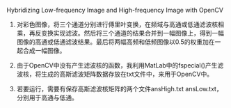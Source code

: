 Hybridizing Low-frequency Image and High-frequency Image with OpenCV

1. 对彩色图像，将三个通道分别进行傅里叶变换，在频域与高通或低通滤波核相乘，再反变换实现滤波。然后将三个通道的结果合并到一幅图像上，得到一幅图像的高通或低通滤波结果。最后将两幅高频和低频图像以0.5的权重加在一起合成一幅图像。
     
2. 由于OpenCV中没有产生滤波核的函数，我利用MatLab中的fspecial()产生滤波核，将生成的高斯滤波矩阵数据存放在txt文件中，来用于OpenCV中。
  
3. 若要运行，需要有保存高斯滤波核矩阵的两个文件ansHigh.txt ansLow.txt，分别用于高通与低通。
